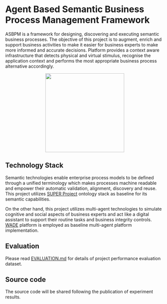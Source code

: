 # Agent Based Semantic Business Process Management Framework
ASBPM is a framework for designing, discovering and executing semantic business processes. The objective of this project is to
augment, enrich and support business activities to make it easier for business experts to make more informed and accurate decisions. Platform provides a context aware infrastructure that detects physical and virtual stimulus, recognise the application context and performs the most appropriate business process alternative accordingly. 

<p align="center">
<img align="center" width="250" height="250" src="https://github.com/asbpm/asbpm/blob/master/github_logo_10.png">
</p>

## Technology Stack
Semantic technologies enable enterprise process models to be defined through a unified terminology which makes processes machine readable and empower their automatic validation, alignment, discovery and reuse. This project utilizes [SUPER Project](https://cordis.europa.eu/project/rcn/105285_en.html) ontology stack as baseline for its semantic capabilities.

On the other hand, this project utilizes multi-agent technologies to simulate cognitive and social aspects of business experts and act like a digital assistant to support their routine tasks and business integrity controls. [WADE](http://jade.tilab.com/wadeproject/) platform is employed as baseline multi-agent platform implementation.

## Evaluation
Please read [EVALUATION.md](https://github.com/asbpm/asbpm/blob/master/evaluationData/README.md) for details of project performance evaluation dataset.

## Source code
The source code will be shared following the publication of experiment results. 
